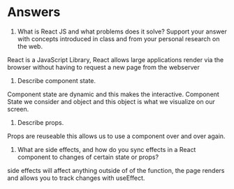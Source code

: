 # Answers

1. What is React JS and what problems does it solve? Support your answer with concepts introduced in class and from your personal research on the web.

React is a JavaScript Library, React allows large applications render via the browser without having to request a new page from the webserver


1. Describe component state.

Component state are dynamic and this makes the interactive. Component State we consider and object and this object is what we visualize on our screen.

1. Describe props.

Props are reuseable this allows us to use a component over and over again.

1. What are side effects, and how do you sync effects in a React component to changes of certain state or props?


side effects will affect anything outside of of the function,  the page renders and allows you to track changes with useEffect.